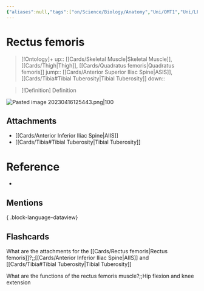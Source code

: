```yaml
---
{"aliases":null,"tags":["on/Science/Biology/Anatomy","Uni/OMT1","Uni/LFS122","flashcards/LFS122"],"dg-publish":true,"permalink":"/cards/rectus-femoris/","dgPassFrontmatter":true}
---
```


# Rectus femoris

> [!Ontology]+
> up:: [[Cards/Skeletal Muscle\|Skeletal Muscle]], [[Cards/Thigh\|Thigh]], [[Cards/Quadratus femoris\|Quadratus femoris]]
> jump:: [[Cards/Anterior Superior Iliac Spine\|ASIS]], [[Cards/Tibia#Tibial Tuberosity\|Tibial Tuberosity]]
> down:: 

> [!Definition] Definition

![Pasted image 20230416125443.png|100](/img/user/Extras/Images/Pasted%20image%2020230416125443.png)

## Attachments

- [[Cards/Anterior Inferior Iliac Spine\|AIIS]]
- [[Cards/Tibia#Tibial Tuberosity\|Tibial Tuberosity]]

# Reference

- 

## Mentions


{ .block-language-dataview}

## Flashcards

What are the attachments for the [[Cards/Rectus femoris\|Rectus femoris]]?;;[[Cards/Anterior Inferior Iliac Spine\|AIIS]] and [[Cards/Tibia#Tibial Tuberosity\|Tibial Tuberosity]]
<!--SR:!2023-10-25,2,230-->

What are the functions of the rectus femoris muscle?;;Hip flexion and knee extension
<!--SR:!2023-10-26,2,158-->
